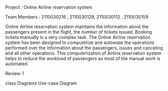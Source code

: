 Project : Online Airline reservation system

Team Members : 2110030216 , 2110030128, 2110030112 , 2110030159

Online Airline reservation system maintains the information about the passengers present in the flight, the number of tickets issued. Booking tickets manually is a very complex task. The Online Airline reservation system has been designed to computerize and automate the operations performed over the information about the passengers, issues and canceling and all other operations. This computerization of Airline reservation system helps to reduce the workload of passengers as most of the manual work is automated.

Review-1

class Diagrams 
Use-case Diagram

